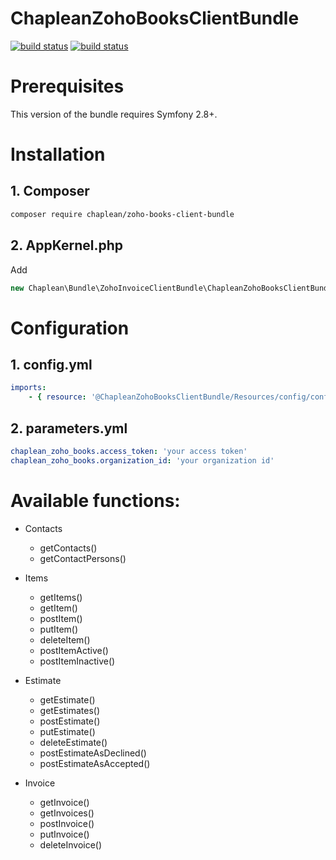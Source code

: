 # ChapleanZohoBooksClientBundle

[![build status](https://git.chaplean.coop/open-source/bundle/zoho-books-client-bundle/badges/master/build.svg)](https://git.chaplean.coop/open-source/bundle/zoho-books-client-bundle/commits/master)
[![build status](https://git.chaplean.coop/open-source/bundle/zoho-books-client-bundle/badges/master/coverage.svg)](https://git.chaplean.coop/open-source/bundle/zoho-books-client-bundle/commits/master)


# Prerequisites

This version of the bundle requires Symfony 2.8+.

# Installation

## 1. Composer

```bash
composer require chaplean/zoho-books-client-bundle
```


## 2. AppKernel.php

Add
```php
new Chaplean\Bundle\ZohoInvoiceClientBundle\ChapleanZohoBooksClientBundle(),
```


# Configuration

## 1. config.yml 
```yml
imports:
    - { resource: '@ChapleanZohoBooksClientBundle/Resources/config/config.yml' }
```

## 2. parameters.yml
```yml
chaplean_zoho_books.access_token: 'your access token'
chaplean_zoho_books.organization_id: 'your organization id'
```

# Available functions:
* Contacts
    * getContacts()
    * getContactPersons()
    
* Items
    * getItems()
    * getItem()
    * postItem()
    * putItem()
    * deleteItem()
    * postItemActive()
    * postItemInactive()

* Estimate
    * getEstimate()
    * getEstimates()
    * postEstimate()
    * putEstimate()
    * deleteEstimate()
    * postEstimateAsDeclined()
    * postEstimateAsAccepted()

* Invoice
    * getInvoice()
    * getInvoices()
    * postInvoice()
    * putInvoice()
    * deleteInvoice()
